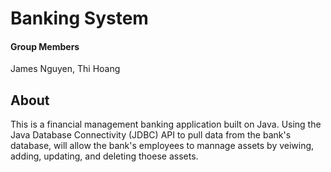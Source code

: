 # Banking System

#### Group Members
James Nguyen, Thi Hoang

## About 
This is a financial management banking application built on Java. Using the Java Database Connectivity (JDBC) API to pull data from the bank's database, will allow the bank's employees to mannage assets by veiwing, adding, updating, and deleting thoese assets. 
